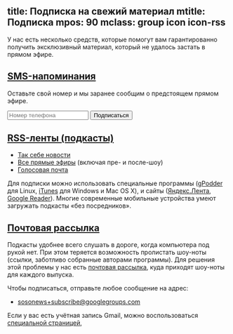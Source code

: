 title: Подписка на свежий материал
mtitle: Подписка
mpos: 90
mclass: group icon icon-rss
---
У нас есть несколько средств, которые помогут вам гарантированно получить
эксклюзивный материал, который не удалось застать в прямом эфире.

## <a href="#sms" name="sms">SMS-напоминания</a>

Оставьте свой номер и мы заранее сообщим о предстоящем прямом эфире.

<form id="feedback" method="post" action="https://dead-channel-news.appspot.com/feedback">
<input type="hidden" name="back" value="http://www.tmradio.net/sms.html"/>
<input type="hidden" name="site" value="tmradio.net/live"/>
<input type="hidden" name="from" value="live@tmradio.net"/>
<input type="text" name="text" placeholder="Номер телефона"/> <input type="submit" value="Подписаться"/>
</form>


## <a href="#rss" name="rss">RSS-ленты (подкасты)</a>

- [Так себе новости](/news.xml)
- [Все прямые эфиры](http://files.tmradio.net/live-dump/live.xml) (включая пре-
  и после-шоу)
- [Голосовая почта](http://files.tmradio.net/voicemail/rss.xml)

Для подписки можно использовать специальные программы
([gPodder](http://www.gpodder.org/) для Linux,
[iTunes](http://www.apple.com/itunes/) для Windows и Mac OS X), и сайты
([Яндекс.Лента](http://lenta.yandex.ru/help.xml), [Google
Reader](http://www.google.com/help/reader/tour.html)).  Многие современные
мобильные устройства умеют загружать подкасты «без посредников».


## <a href="#mail" name="mail">Почтовая рассылка</a>

Подкасты удобнее всего слушать в дороге, когда компьютера под рукой нет.  При
этом теряется возможность пролистать шоу-ноты (ссылки, заботливо собранные
авторами программы).  Для решения этой проблемы у нас есть [почтовая
рассылка](http://groups.google.com/group/sosonews/), куда приходят шоу-ноты для
каждого выпуска.

Чтобы подписаться, отправьте любое сообщение на адрес:

- sosonews+subscribe@googlegroups.com

Если у вас есть учётная запись Gmail, можно воспользоваться [специальной
страницей](http://groups.google.com/group/sosonews/subscribe),
